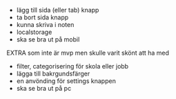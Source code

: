 - lägg till sida (eller tab) knapp
- ta bort sida knapp
- kunna skriva i noten
- localstorage
- ska se bra ut på mobil

EXTRA som inte är mvp men skulle varit skönt att ha med
- filter, categorisering för skola eller jobb
- lägga till bakrgundsfärger
- en anvönding för settings knappen
- ska se bra ut på pc